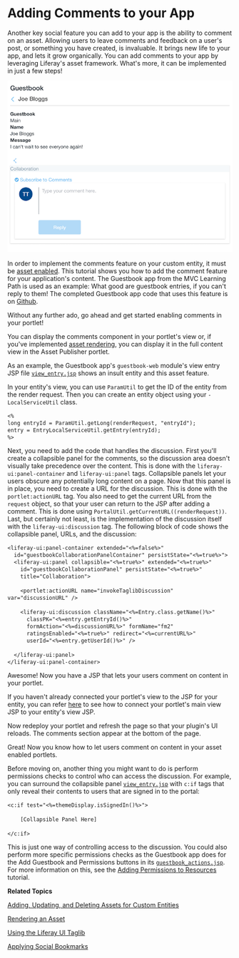 # Adding Comments to your App [](id=adding-comments-to-your-app)

Another key social feature you can add to your app is the ability to comment on 
an asset. Allowing users to leave comments and feedback on a user's post, or 
something you have created, is invaluable. It brings new life to your app, and 
lets it grow organically. You can add comments to your app by leveraging 
Liferay's asset framework. What's more, it can be implemented in just a few 
steps!

![Figure 1: Your JSP lets users comment on content in your portlet.](../../../images/social-comments-enabled.png)

In order to implement the comments feature on your custom entity, it must be [asset enabled](/develop/tutorials/-/knowledge_base/7-0/adding-updating-and-deleting-assets-for-custom-entities). 
This tutorial shows you how to add the comment feature for your application's
content. The Guestbook app from the MVC Learning Path is used as an example: 
What good are guestbook entries, if you can't reply to them! The completed 
Guestbook app code that uses this feature is on 
[Github](https://github.com/liferay/liferay-docs/tree/master/develop/tutorials/code/osgi/modules/guestbook-social-features/guestbook).

Without any further ado, go ahead and get started enabling comments in your 
portlet!

You can display the comments component in your portlet's view 
or, if you've implemented 
[asset rendering](/develop/tutorials/-/knowledge_base/7-0/rendering-an-asset),
you can display it in the full content view in the Asset Publisher portlet. 

As an example, the Guestbook app's `guestbook-web` module's view entry JSP file
[`view_entry.jsp`](https://github.com/liferay/liferay-docs/develop/tutorials/code/osgi/modules/guestbook-social-features/guestbook/guestbook-web/src/main/resources/META-INF/resources/html/guestbookmvcportlet/view_entry.jsp)
shows an insult entity and this asset feature. 

In your entity's view, you can use `ParamUtil` to get the ID of the entity
from the render request. Then you can create an entity object using your
`-LocalServiceUtil` class. 

    <%
    long entryId = ParamUtil.getLong(renderRequest, "entryId");
    entry = EntryLocalServiceUtil.getEntry(entryId);
    %>

Next, you need to add the code that handles the discussion. First you'll create 
a collapsible panel for the comments, so the discussion area doesn't visually
take precedence over the content. This is done with the
`liferay-ui:panel-container` and `liferay-ui:panel` tags. Collapsible panels let
your users obscure any potentially long content on a page. Now that this panel
is in place, you need to create a URL for the discussion. This is done with the
`portlet:actionURL` tag. You also need to get the current URL from the `request`
object, so that your user can return to the JSP after adding a comment. This is
done using `PortalUtil.getCurrentURL((renderRequest))`. Last, but certainly not 
least, is the implementation of the discussion itself with the 
`liferay-ui:discussion` tag. The following block of code shows the collapsible 
panel, URLs, and the discussion:

    <liferay-ui:panel-container extended="<%=false%>"
      id="guestbookCollaborationPanelContainer" persistState="<%=true%>">
      <liferay-ui:panel collapsible="<%=true%>" extended="<%=true%>"
        id="guestbookCollaborationPanel" persistState="<%=true%>"
        title="Collaboration">

        <portlet:actionURL name="invokeTaglibDiscussion" var="discussionURL" />

        <liferay-ui:discussion className="<%=Entry.class.getName()%>"
          classPK="<%=entry.getEntryId()%>"
          formAction="<%=discussionURL%>" formName="fm2"
          ratingsEnabled="<%=true%>" redirect="<%=currentURL%>"
          userId="<%=entry.getUserId()%>" />

      </liferay-ui:panel>
    </liferay-ui:panel-container>

Awesome! Now you have a JSP that lets your users comment on content in your 
portlet.

If you haven't already connected your portlet's view to the JSP for your entity,
you can refer [here](/develop/tutorials/-/knowledge_base/7-0/relating-assets#creating-a-url-to-your-new-jsp)
to see how to connect your portlet's main view JSP to your entity's view JSP. 

Now redeploy your portlet and refresh the page so that your plugin's UI
reloads. The comments section appear at the bottom of the page.

Great! Now you know how to let users comment on content in your asset enabled 
portlets. 

Before moving on, another thing you might want to do is perform permissions 
checks to control who can access the discussion. For example, you can surround
the collapsible panel 
[`view_entry.jsp`](https://github.com/liferay/liferay-docs/develop/tutorials/code/osgi/modules/guestbook-social-features/guestbook/guestbook-web/src/main/resources/META-INF/resources/html/guestbookmvcportlet/view_entry.jsp)
with `c:if` tags that only reveal their contents to users that are signed in to
the portal:

    <c:if test="<%=themeDisplay.isSignedIn()%>">

        [Collapsible Panel Here]

    </c:if>

This is just one way of controlling access to the discussion. You could also 
perform more specific permissions checks as the Guestbook app does for the Add 
Guestbook and Permissions buttons in its 
[`guestbook_actions.jsp`](https://github.com/liferay/liferay-docs/tree/master/develop/tutorials/code/osgi/modules/guestbook-social-features/guestbook/guestbook-web/src/main/resources/META-INF/resources/html/guestbookmvcportlet/guestbook_actions.jsp).
For more information on this, see the
[Adding Permissions to Resources](/develop/tutorials/-/knowledge_base/7-0/adding-permissions-to-resources) 
tutorial.

**Related Topics**

[Adding, Updating, and Deleting Assets for Custom Entities](/develop/tutorials/-/knowledge_base/7-0/adding-updating-and-deleting-assets-for-custom-entities)

[Rendering an Asset](/develop/tutorials/-/knowledge_base/7-0/rendering-an-asset)

[Using the Liferay UI Taglib](/develop/tutorials/-/knowledge_base/7-0/using-the-liferay-ui-taglib)

[Applying Social Bookmarks](/develop/tutorials/-/knowledge_base/7-0/applying-social-bookmarks)
